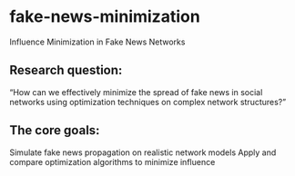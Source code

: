 # fake-news-minimization

Influence Minimization in Fake News Networks

## Research question:

“How can we effectively minimize the spread of fake news in social networks using optimization techniques on complex network structures?”

## The core goals:

Simulate fake news propagation on realistic network models
Apply and compare optimization algorithms to minimize influence
